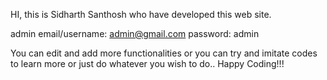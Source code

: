 HI, this is Sidharth Santhosh who have developed this web site.


admin email/username: admin@gmail.com
password: admin

You can edit and add more functionalities or you can try and imitate codes to learn more or just do whatever you wish to do..
Happy Coding!!!
